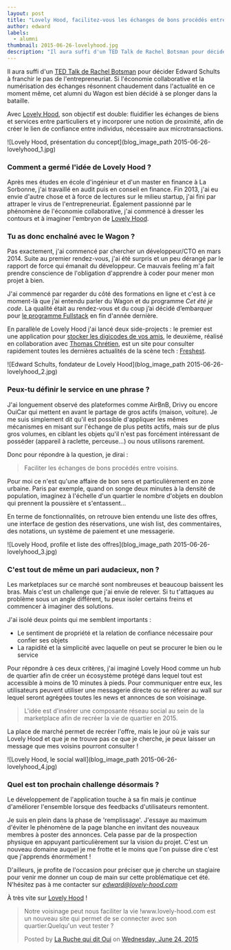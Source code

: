 ```yaml
---
layout: post
title: "Lovely Hood, facilitez-vous les échanges de bons procédés entre voisins"
author: edward
labels:
  - alumni
thumbnail: 2015-06-26-lovelyhood.jpg
description: "Il aura suffi d'un TED Talk de Rachel Botsman pour décider Edward Schults, alumni du Wagon, à franchir le pas de l'entrepreneuriat. Avec sa marketplace Lovely Hood, ce dernier souhaite faciliter les échanges de bons procédés entre voisins. Découvrez son projet sans plus attendre !"
---
```


Il aura suffi d'un [TED Talk de Rachel Botsman](http://www.ted.com/talks/rachel_botsman_the_case_for_collaborative_consumption?language=en) pour décider Edward Schults à franchir le pas de l'entrepreneuriat. Si l'économie collaborative et la numérisation des échanges résonnent chaudement dans l'actualité en ce moment même, cet alumni du Wagon est bien décidé à se plonger dans la bataille.

Avec [Lovely Hood](https://www.lovely-hood.com/), son objectif est double: fluidifier les échanges de biens et services entre particuliers et y incorporer une notion de proximité, afin de créer le lien de confiance entre individus, nécessaire aux microtransactions.

![Lovely Hood, présentation du concept](blog_image_path 2015-06-26-lovelyhood_1.jpg)


### Comment a germé l'idée de Lovely Hood ?

Après mes études en école d'ingénieur et d'un master en finance à La Sorbonne, j'ai travaillé en audit puis en conseil en finance. Fin 2013, j'ai eu envie d'autre chose et à force de lectures sur le milieu startup, j'ai fini par attraper le virus de l'entrepreneuriat. Également passionné par le phénomène de l'économie collaborative, j'ai commencé à dresser les contours et à imaginer l'embryon de [Lovely Hood](https://www.lovely-hood.com/).


### Tu as donc enchaîné avec le Wagon ?

Pas exactement, j'ai commencé par chercher un développeur/CTO en mars 2014. Suite au premier rendez-vous, j'ai été surpris et un peu dérangé par le rapport de force qui émanait du développeur. Ce mauvais feeling m'a fait prendre conscience de l'obligation d'apprendre à coder pour mener mon projet à bien.

J'ai commencé par regarder du côté des formations en ligne et c'est à ce moment-là que j’ai entendu parler du Wagon et du programme *Cet été je code*. La qualité était au rendez-vous et du coup j’ai décidé d’embarquer pour [le programme Fullstack](http://www.lewagon.org/programme) en fin d'année dernière.

En parallèle de Lovely Hood j'ai lancé deux side-projects : le premier est une application pour [stocker les digicodes de vos amis]( https://digicode.herokuapp.com), le deuxième, réalisé en collaboration avec [Thomas Chrétien](https://twitter.com/tchret), est un site pour consulter rapidement toutes les dernières actualités de la scène tech : [Freshest](http://www.frshst.com/).

![Edward Schults, fondateur de Lovely Hood](blog_image_path 2015-06-26-lovelyhood_2.jpg)


### Peux-tu définir le service en une phrase ?

J'ai longuement observé des plateformes comme AirBnB, Drivy ou encore OuiCar qui mettent en avant le partage de gros actifs (maison, voiture). Je me suis simplement dit qu'il est possible d'appliquer les mêmes mécanismes en misant sur l'échange de plus petits actifs, mais sur de plus gros volumes, en ciblant les objets qu'il n'est pas forcément intéressant de posséder (appareil à raclette, perceuse...) ou nous utilisons rarement.

Donc pour répondre à la question, je dirai :

> Faciliter les échanges de bons procédés entre voisins.

Pour moi ce n'est qu'une affaire de bon sens et particulièrement en zone urbaine. Paris par exemple, quand on songe deux minutes à la densité de population, imaginez à l'échelle d'un quartier le nombre d'objets en doublon qui prennent la poussière et s'entassent...

En terme de fonctionnalités, on retrouve bien entendu une liste des offres, une interface de gestion des réservations, une wish list, des commentaires, des notations, un système de paiement et une messagerie.

![Lovely Hood, profile et liste des offres](blog_image_path 2015-06-26-lovelyhood_3.jpg)


### C'est tout de même un pari audacieux, non ?

Les marketplaces sur ce marché sont nombreuses et beaucoup baissent les bras. Mais c'est un challenge que j'ai envie de relever. Si tu t'attaques au problème sous un angle différent, tu peux isoler certains freins et commencer à imaginer des solutions.

J'ai isolé deux points qui me semblent importants :

- Le sentiment de propriété et la relation de confiance nécessaire pour confier ses objets
- La rapidité et la simplicité avec laquelle on peut se procurer le bien ou le service

Pour répondre à ces deux critères, j'ai imaginé Lovely Hood comme un hub de quartier afin de créer un écosystème protégé dans lequel tout est accessible à moins de 10 minutes à pieds. Pour communiquer entre eux, les utilisateurs peuvent utiliser une messagerie directe ou se référer au wall sur lequel seront agrégées toutes les news et annonces de son voisinage.

> L'idée est d'insérer une composante réseau social au sein de la marketplace afin de recréer la vie de quartier en 2015.

La place de marché permet de recréer l'offre, mais le jour où je vais sur Lovely Hood et que je ne trouve pas ce que je cherche, je peux laisser un message que mes voisins pourront consulter !

![Lovely Hood, le social wall](blog_image_path 2015-06-26-lovelyhood_4.jpg)


### Quel est ton prochain challenge désormais ?

Le développement de l'application touche à sa fin mais je continue d'améliorer l'ensemble lorsque des feedbacks d'utilisateurs remontent.

Je suis en plein dans la phase de 'remplissage'. J'essaye au maximum d'éviter le phénomène de la page blanche en invitant des nouveaux membres à poster des annonces. Cela passe par de la prospection physique en appuyant particulièrement sur la vision du projet. C'est un nouveau domaine auquel je me frotte et le moins que l'on puisse dire c'est que j'apprends énormément !

D'ailleurs, je profite de l'occasion pour préciser que je cherche un stagiaire pour venir me donner un coup de main sur cette problématique cet été. N'hésitez pas à me contacter sur *edward@lovely-hood.com*

À très vite sur [Lovely Hood](https://www.lovely-hood.com/) !


<div class="embed-fb">
  <div id="fb-root"></div><script>(function(d, s, id) {  var js, fjs = d.getElementsByTagName(s)[0];  if (d.getElementById(id)) return;  js = d.createElement(s); js.id = id;  js.src = "//connect.facebook.net/en_US/sdk.js#xfbml=1&version=v2.3";  fjs.parentNode.insertBefore(js, fjs);}(document, 'script', 'facebook-jssdk'));</script><div class="fb-post" data-href="https://www.facebook.com/laruchequiditoui/posts/1013752228649725" data-width="500"><div class="fb-xfbml-parse-ignore"><blockquote cite="https://www.facebook.com/laruchequiditoui/posts/1013752228649725"><p>Notre voisinage peut nous faciliter la vie !www.lovely-hood.com est un nouveau site qui permet de se connecter avec son quartier.Quelqu&#039;un veut tester ?</p>Posted by <a href="https://www.facebook.com/laruchequiditoui">La Ruche qui dit Oui</a> on&nbsp;<a href="https://www.facebook.com/laruchequiditoui/posts/1013752228649725">Wednesday, June 24, 2015</a></blockquote></div></div>
</div>

